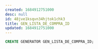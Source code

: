 ```yaml
---
created: 1684912751000
desc: null
id: 48jve1ksqvn34hjtok1chk3
title: GEN_LISTA_DE_COMPRA_ID
updated: 1684912751000
---
```


```sql
CREATE GENERATOR GEN_LISTA_DE_COMPRA_ID;
```